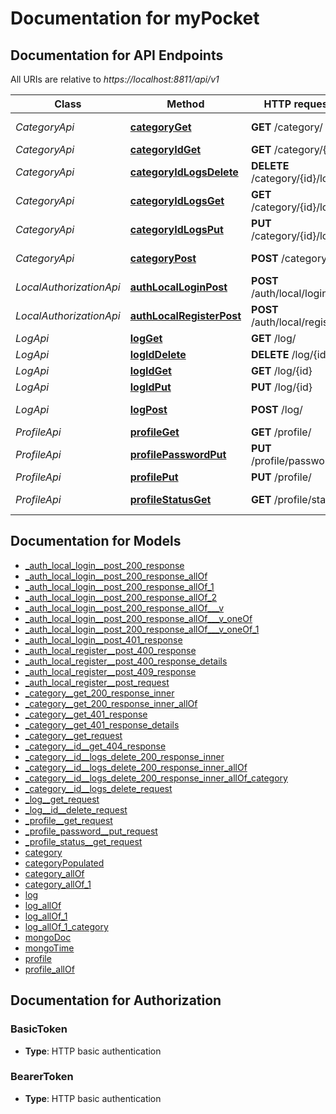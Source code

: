 # Documentation for myPocket

<a name="documentation-for-api-endpoints"></a>
## Documentation for API Endpoints

All URIs are relative to *https://localhost:8811/api/v1*

| Class | Method | HTTP request | Description |
|------------ | ------------- | ------------- | -------------|
| *CategoryApi* | [**categoryGet**](Apis/CategoryApi.md#categoryget) | **GET** /category/ | list all categories |
*CategoryApi* | [**categoryIdGet**](Apis/CategoryApi.md#categoryidget) | **GET** /category/{id} | get category |
*CategoryApi* | [**categoryIdLogsDelete**](Apis/CategoryApi.md#categoryidlogsdelete) | **DELETE** /category/{id}/logs | delete category |
*CategoryApi* | [**categoryIdLogsGet**](Apis/CategoryApi.md#categoryidlogsget) | **GET** /category/{id}/logs | get all logs |
*CategoryApi* | [**categoryIdLogsPut**](Apis/CategoryApi.md#categoryidlogsput) | **PUT** /category/{id}/logs | update category |
*CategoryApi* | [**categoryPost**](Apis/CategoryApi.md#categorypost) | **POST** /category/ | create new category |
| *LocalAuthorizationApi* | [**authLocalLoginPost**](Apis/LocalAuthorizationApi.md#authlocalloginpost) | **POST** /auth/local/login/ | login |
*LocalAuthorizationApi* | [**authLocalRegisterPost**](Apis/LocalAuthorizationApi.md#authlocalregisterpost) | **POST** /auth/local/register/ | register |
| *LogApi* | [**logGet**](Apis/LogApi.md#logget) | **GET** /log/ | list all logs |
*LogApi* | [**logIdDelete**](Apis/LogApi.md#logiddelete) | **DELETE** /log/{id} | delete log |
*LogApi* | [**logIdGet**](Apis/LogApi.md#logidget) | **GET** /log/{id} | get log |
*LogApi* | [**logIdPut**](Apis/LogApi.md#logidput) | **PUT** /log/{id} | update log |
*LogApi* | [**logPost**](Apis/LogApi.md#logpost) | **POST** /log/ | create new log |
| *ProfileApi* | [**profileGet**](Apis/ProfileApi.md#profileget) | **GET** /profile/ | get profile |
*ProfileApi* | [**profilePasswordPut**](Apis/ProfileApi.md#profilepasswordput) | **PUT** /profile/password/ | (re)set password |
*ProfileApi* | [**profilePut**](Apis/ProfileApi.md#profileput) | **PUT** /profile/ | update profile |
*ProfileApi* | [**profileStatusGet**](Apis/ProfileApi.md#profilestatusget) | **GET** /profile/status/ | authentication status |


<a name="documentation-for-models"></a>
## Documentation for Models

 - [_auth_local_login__post_200_response](./Models/_auth_local_login__post_200_response.md)
 - [_auth_local_login__post_200_response_allOf](./Models/_auth_local_login__post_200_response_allOf.md)
 - [_auth_local_login__post_200_response_allOf_1](./Models/_auth_local_login__post_200_response_allOf_1.md)
 - [_auth_local_login__post_200_response_allOf_2](./Models/_auth_local_login__post_200_response_allOf_2.md)
 - [_auth_local_login__post_200_response_allOf___v](./Models/_auth_local_login__post_200_response_allOf___v.md)
 - [_auth_local_login__post_200_response_allOf___v_oneOf](./Models/_auth_local_login__post_200_response_allOf___v_oneOf.md)
 - [_auth_local_login__post_200_response_allOf___v_oneOf_1](./Models/_auth_local_login__post_200_response_allOf___v_oneOf_1.md)
 - [_auth_local_login__post_401_response](./Models/_auth_local_login__post_401_response.md)
 - [_auth_local_register__post_400_response](./Models/_auth_local_register__post_400_response.md)
 - [_auth_local_register__post_400_response_details](./Models/_auth_local_register__post_400_response_details.md)
 - [_auth_local_register__post_409_response](./Models/_auth_local_register__post_409_response.md)
 - [_auth_local_register__post_request](./Models/_auth_local_register__post_request.md)
 - [_category__get_200_response_inner](./Models/_category__get_200_response_inner.md)
 - [_category__get_200_response_inner_allOf](./Models/_category__get_200_response_inner_allOf.md)
 - [_category__get_401_response](./Models/_category__get_401_response.md)
 - [_category__get_401_response_details](./Models/_category__get_401_response_details.md)
 - [_category__get_request](./Models/_category__get_request.md)
 - [_category__id__get_404_response](./Models/_category__id__get_404_response.md)
 - [_category__id__logs_delete_200_response_inner](./Models/_category__id__logs_delete_200_response_inner.md)
 - [_category__id__logs_delete_200_response_inner_allOf](./Models/_category__id__logs_delete_200_response_inner_allOf.md)
 - [_category__id__logs_delete_200_response_inner_allOf_category](./Models/_category__id__logs_delete_200_response_inner_allOf_category.md)
 - [_category__id__logs_delete_request](./Models/_category__id__logs_delete_request.md)
 - [_log__get_request](./Models/_log__get_request.md)
 - [_log__id__delete_request](./Models/_log__id__delete_request.md)
 - [_profile__get_request](./Models/_profile__get_request.md)
 - [_profile_password__put_request](./Models/_profile_password__put_request.md)
 - [_profile_status__get_request](./Models/_profile_status__get_request.md)
 - [category](./Models/category.md)
 - [categoryPopulated](./Models/categoryPopulated.md)
 - [category_allOf](./Models/category_allOf.md)
 - [category_allOf_1](./Models/category_allOf_1.md)
 - [log](./Models/log.md)
 - [log_allOf](./Models/log_allOf.md)
 - [log_allOf_1](./Models/log_allOf_1.md)
 - [log_allOf_1_category](./Models/log_allOf_1_category.md)
 - [mongoDoc](./Models/mongoDoc.md)
 - [mongoTime](./Models/mongoTime.md)
 - [profile](./Models/profile.md)
 - [profile_allOf](./Models/profile_allOf.md)


<a name="documentation-for-authorization"></a>
## Documentation for Authorization

<a name="BasicToken"></a>
### BasicToken

- **Type**: HTTP basic authentication

<a name="BearerToken"></a>
### BearerToken

- **Type**: HTTP basic authentication

